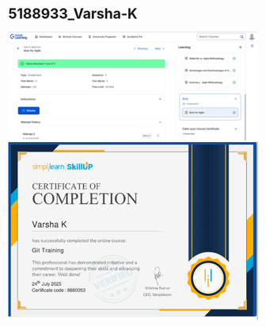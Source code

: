 # 5188933_Varsha-K
<img src="https://github.com/5188933VARSHA/5188933_Varsha-K/blob/main/SDLC/Quiz%20agile%20screenshot.png" alt="image">
<img src="GIT/5188933_Varsha K git simplilearn certificate.png"alt="image">